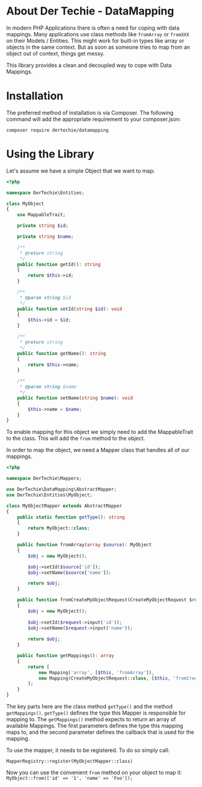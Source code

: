 # About Der Techie - DataMapping
In modern PHP Applications there is often a need for coping with data mappings. Many applications use class
methods like `fromArray` or `fromXXX` on their Models / Entities. This might work for built-in types like array
or objects in the same context. But as soon as someone tries to map from an object out of context, things get messy.

This library provides a clean and decoupled way to cope with Data Mappings.

# Installation
The preferred method of installation is via Composer. The following command will add the appropriate requirement to
your composer.json:

`composer require dertechie/datamapping`

# Using the Library
Let's assume we have a simple Object that we want to map:

```php
<?php

namespace DerTechie\Entities;

class MyObject
{
    use MappableTrait;

    private string $id;

    private string $name;

    /**
     * @return string
     */
    public function getId(): string
    {
        return $this->id;
    }

    /**
     * @param string $id
     */
    public function setId(string $id): void
    {
        $this->id = $id;
    }

    /**
     * @return string
     */
    public function getName(): string
    {
        return $this->name;
    }

    /**
     * @param string $name
     */
    public function setName(string $name): void
    {
        $this->name = $name;
    }
}
```

To enable mapping for this object we simply need to add the MappableTrait to the class. This will add the `from` method
to the object.

In order to map the object, we need a Mapper class that handles all of our mappings.

```php
<?php

namespace DerTechie\Mappers;

use DerTechie\DataMapping\AbstractMapper;
use DerTechie\Entities\MyObject;

class MyObjectMapper extends AbstractMapper
{
    public static function getType(): string
    {
        return MyObject::class;
    }

    public function fromArray(array $source): MyObject
    {
        $obj = new MyObject();

        $obj->setId($source['id']);
        $obj->setName($source['name']);

        return $obj;
    }

    public function fromCreateMyObjectRequest(CreateMyObjectRequest $request): MyObject
    {
        $obj = new MyObject();
        
        $obj->setId($request->input('id'));
        $obj->setName($request->input('name'));
  
        return $obj;
    }

    public function getMappings(): array
    {
        return [
            new Mapping('array', [$this, 'fromArray']),
            new Mapping(CreateMyObjectRequest::class, [$this, 'fromCreateMyObjectRequest'])
        ];
    }
}
```

The key parts here are the class method `getType()` and the method `getMappings()`. `getType()` defines the type this
Mapper is responsible for mapping to. The `getMappings()` method expects to return an array of available Mappings. The
first parameters defines the type this mapping maps to, and the second parameter defines the callback that is used for
the mapping.

To use the mapper, it needs to be registered. To do so simply call:

`MapperRegistry::register(MyObjectMapper::class)`

Now you can use the convenient `from` method on your object to map it: `MyObject::from(['id' => '1', 'name' => 'Foo']);`